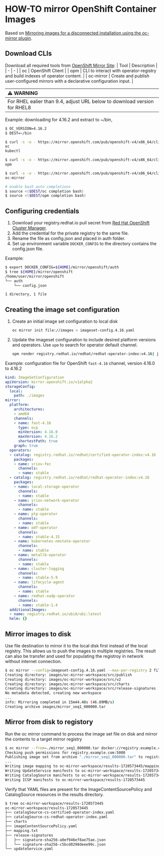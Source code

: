 # HOW-TO mirror OpenShift Container Images

Based on [Mirroring images for a disconnected installation using the oc-mirror plugin](https://docs.openshift.com/container-platform/4.16/installing/disconnected_install/installing-mirroring-disconnected.html]).

## Download CLIs

Download all required tools from [OpenShift Mirror Site](https://mirror.openshift.com/pub/openshift-v4/x86_64/clients/ocp/):
| Tool | Description |
| - | - |
| oc   | OpenShift Client |
| opm | CLI to interact with operator-registry and build indexes of operator content. |
| oc-mirror | Create and publish user-configured mirrors with a declarative configuration input. |

| :warning: WARNING  |
|:-------------------------|
| For RHEL ealier than 9.4, adjust URL below to download version for RHEL8 |

Example: downloading for 4.16.2 and extract to ~/bin,

```bash
$ OC_VERSION=4.16.2
$ DEST=~/bin

$ curl -s -o - https://mirror.openshift.com/pub/openshift-v4/x86_64/clients/ocp/${OC_VERSION}/openshift-client-linux-${OC_VERSION}.tar.gz | tar zxvf - -C $DEST oc kubectl
oc
kubectl

$ curl -s -o - https://mirror.openshift.com/pub/openshift-v4/x86_64/clients/ocp/${OC_VERSION}/opm-linux-${OC_VERSION}.tar.gz | tar zxvf - -C $DEST opm
opm

$ curl -s -o - https://mirror.openshift.com/pub/openshift-v4/x86_64/clients/ocp/${OC_VERSION}/oc-mirror.tar.gz | tar zxvf - -C $DEST oc-mirror
oc-mirror

# enable bash auto completions
$ source <($DEST/oc completion bash)
$ source <($DEST/opm completion bash)
```

## Configuring credentials

1. Download your registry.redhat.io pull secret from [Red Hat OpenShift Cluster Manager](https://console.redhat.com/openshift/install/pull-secret).
2. Add the credential for the private registry to the same file.
3. Rename the file as config.json and placed in auth folder.
4. Set up environment variable `DOCKER_CONFIG` to the directory contains the config.json file.

Example:

```bash
$ export DOCKER_CONFIG=${HOME}/mirror/openshift/auth
$ tree ${HOME}/mirror/openshift
/home/user/mirror/openshift
└── auth
    └── config.json

1 directory, 1 file
```

## Creating the image set configuration

1. Create an initial image set configuration to local disk

   ```bash
   oc mirror init file://images > imageset-config.4.16.yaml
   ```

2. Update the imageset configuration to include desired platform versions and operators.
   Use `opm` to search for operator default channel.

   ```bash
   opm render registry.redhat.io/redhat/redhat-operator-index:v4.16| jq -r -c 'select(.schema=="olm.package")|[.name,.defaultChannel]'
   ```

Example: configuration file for OpenShift `fast-4.16` channel, version 4.16.0 to 4.16.2
```yaml
kind: ImageSetConfiguration
apiVersion: mirror.openshift.io/v1alpha2
storageConfig:
  local:
    path: ./images
mirror:
  platform:
    architectures:
    - amd64
    channels:
    - name: fast-4.16
      type: ocp
      minVersion: 4.16.0
      maxVersion: 4.16.2
      shortestPath: true
    graph: true
  operators:
  - catalog: registry.redhat.io/redhat/certified-operator-index:v4.16
    packages:
    - name: sriov-fec
      channels:
      - name: stable
  - catalog: registry.redhat.io/redhat/redhat-operator-index:v4.16
    packages:
    - name: local-storage-operator
      channels:
      - name: stable
    - name: sriov-network-operator
      channels:
      - name: stable
    - name: ptp-operator
      channels:
      - name: stable
    - name: odf-operator
      channels:
      - name: stable-4.15
    - name: kubernetes-nmstate-operator
      channels:
      - name: stable
    - name: metallb-operator
      channels:
      - name: stable
    - name: cluster-logging
      channels:
      - name: stable-5.9
    - name: lifecycle-agent
      channels:
      - name: stable
    - name: redhat-oadp-operator
      channels:
      - name: stable-1.4
  additionalImages:
  - name: registry.redhat.io/ubi8/ubi:latest
  helm: {}
```

## Mirror images to disk

Use file destination to mirror it to the local disk first instead of the local registry.  This allows us to push the images to multiple registries.  The result can also be transfer and used for populating the registroy in network without internet connection.

```bash
$ oc mirror --config=imageset-config.4.16.yaml --max-per-registry 2 file://images
Creating directory: images/oc-mirror-workspace/src/publish
Creating directory: images/oc-mirror-workspace/src/v2
Creating directory: images/oc-mirror-workspace/src/charts
Creating directory: images/oc-mirror-workspace/src/release-signatures
No metadata detected, creating new workspace
...
info: Mirroring completed in 15m44.48s (46.89MB/s)
Creating archive images/mirror_seq1_000000.tar
```

## Mirror from disk to registory

Run the oc mirror command to process the image set file on disk and mirror the contents to a target mirror registry

```bash
$ oc mirror --from=./mirror_seq1_000000.tar docker://registry.example.com:5000/repo/redhat-mirror
Checking push permissions for registry.example.com:5000
Publishing image set from archive "./mirror_seq1_000000.tar" to registry "registry.example.com:5000"
...
Writing image mapping to oc-mirror-workspace/results-1720573445/mapping.txt
Writing UpdateService manifests to oc-mirror-workspace/results-1720573445
Writing CatalogSource manifests to oc-mirror-workspace/results-1720573445
Writing ICSP manifests to oc-mirror-workspace/results-1720573445
```

Verify that YAML files are present for the ImageContentSourcePolicy and CatalogSource resources in the results directory.

```bash
$ tree oc-mirror-workspace/results-1720573445
oc-mirror-workspace/results-1720573445
├── catalogSource-cs-certified-operator-index.yaml
├── catalogSource-cs-redhat-operator-index.yaml
├── charts
├── imageContentSourcePolicy.yaml
├── mapping.txt
├── release-signatures
│   ├── signature-sha256-a0ef946ef8ae75ae.json
│   └── signature-sha256-c5bcd0298deee99c.json
└── updateService.yaml
```